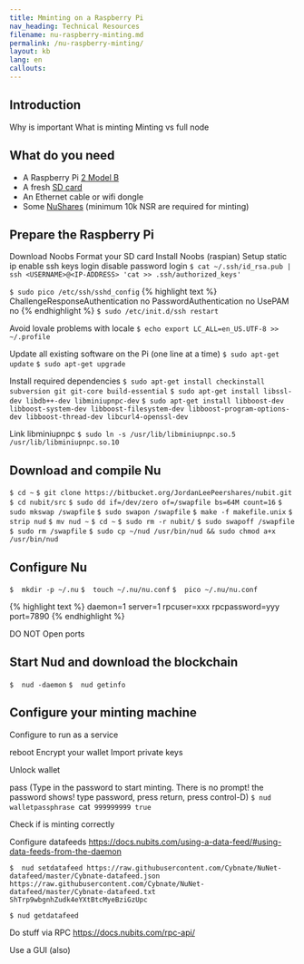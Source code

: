 ```yaml
---
title: Mminting on a Raspberry Pi
nav_heading: Technical Resources
filename: nu-raspberry-minting.md
permalink: /nu-raspberry-minting/
layout: kb
lang: en
callouts:
---
```


## Introduction
Why is important
What is minting
Minting vs full node


## What do you need
   - A Raspberry Pi [2 Model B](https://www.raspberrypi.org/products/raspberry-pi-2-model-b/) 
   - A fresh [SD card](https://www.raspberrypi.org/documentation/installation/sd-cards.md) 
   - An Ethernet cable or wifi dongle
   - Some [NuShares](https://nubits.com/nushares/introduction) (minimum 10k NSR are required for minting)

## Prepare the Raspberry Pi
Download Noobs
Format your SD card
Install Noobs (raspian)
Setup static ip
enable ssh keys  login
disable password login
`$ cat ~/.ssh/id_rsa.pub | ssh <USERNAME>@<IP-ADDRESS> 'cat >> .ssh/authorized_keys' `

`$ sudo pico /etc/ssh/sshd_config`
{% highlight text %}
ChallengeResponseAuthentication no
PasswordAuthentication no
UsePAM no
{% endhighlight %}
`$ sudo /etc/init.d/ssh restart`

Avoid lovale problems with locale
`$ echo export LC_ALL=en_US.UTF-8 >> ~/.profile`

Update all existing software on the Pi (one line at a time)
`$ sudo apt-get update`
`$ sudo apt-get upgrade`

Install required dependencies
`$ sudo apt-get install checkinstall subversion git git-core build-essential`
`$ sudo apt-get install libssl-dev libdb++-dev libminiupnpc-dev`
`$ sudo apt-get install libboost-dev libboost-system-dev libboost-filesystem-dev libboost-program-options-dev libboost-thread-dev libcurl4-openssl-dev`

Link libminiupnpc 
`$ sudo ln -s /usr/lib/libminiupnpc.so.5 /usr/lib/libminiupnpc.so.10`


## Download and compile Nu
`$ cd ~`
`$ git clone https://bitbucket.org/JordanLeePeershares/nubit.git` 
`$ cd nubit/src` 
`$ sudo dd if=/dev/zero of=/swapfile bs=64M count=16` 
`$ sudo mkswap /swapfile` 
`$ sudo swapon /swapfile` 
`$ make -f makefile.unix` 
`$ strip nud` 
`$ mv nud ~`
`$ cd ~`
`$ sudo rm -r nubit/`
`$ sudo swapoff /swapfile`
`$ sudo rm /swapfile`
`$ sudo cp ~/nud /usr/bin/nud && sudo chmod a+x /usr/bin/nud`

## Configure Nu
`$  mkdir -p ~/.nu`
`$  touch ~/.nu/nu.conf`
`$  pico ~/.nu/nu.conf`

{% highlight text %}
daemon=1 
server=1
rpcuser=xxx
rpcpassword=yyy
port=7890
{% endhighlight %}

DO NOT Open ports

## Start Nud and download the blockchain
`$  nud -daemon`
`$  nud getinfo`

## Configure your minting machine

Configure to run as a service

reboot
Encrypt your wallet
Import private keys

Unlock wallet

pass (Type in the password to start minting. There is no prompt! the password shows! type password, press return, press control-D)
`$ nud walletpassphrase `cat` 999999999 true`


Check if is minting correctly

Configure datafeeds
https://docs.nubits.com/using-a-data-feed/#using-data-feeds-from-the-daemon

`$  nud setdatafeed https://raw.githubusercontent.com/Cybnate/NuNet-datafeed/master/Cybnate-datafeed.json https://raw.githubusercontent.com/Cybnate/NuNet-datafeed/master/Cybnate-datafeed.txt ShTrp9wbgnhZudk4eYXtBtcMyeBziGzUpc`

`$ nud getdatafeed `

Do stuff via RPC https://docs.nubits.com/rpc-api/

Use a GUI (also)

